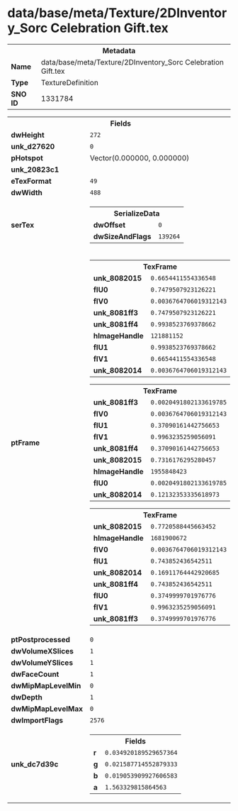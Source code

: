 <h1>data/base/meta/Texture/2DInventory_Sorc Celebration Gift.tex</h1><table><tr><th colspan="100%">Metadata</th></tr><tr><td><b>Name</b></td><td>data/base/meta/Texture/2DInventory_Sorc Celebration Gift.tex</td></tr><tr><td><b>Type</b></td><td>TextureDefinition</td></tr><tr><td><b>SNO ID</b></td><td>1331784</td></tr></table>

<table><tr><th colspan="100%">Fields</th></tr><tr><td><b>dwHeight</b></td><td><code>272</code></td></tr><tr><td><b>unk_d27620</b></td><td><code>0</code></td></tr><tr><td><b>pHotspot</b></td><td>Vector(0.000000, 0.000000)</td></tr><tr><td><b>unk_20823c1</b></td><td></td></tr><tr><td><b>eTexFormat</b></td><td><code>49</code></td></tr><tr><td><b>dwWidth</b></td><td><code>488</code></td></tr><tr><td><b>serTex</b></td><td><table><tr><th colspan="100%">SerializeData</th></tr><tr><td><b>dwOffset</b></td><td><code>0</code></td></tr><tr><td><b>dwSizeAndFlags</b></td><td><code>139264</code></td></tr></table>


</td></tr><tr><td><b>ptFrame</b></td><td><table><tr><th colspan="100%">TexFrame</th></tr><tr><td><b>unk_8082015</b></td><td><code>0.6654411554336548</code></td></tr><tr><td><b>flU0</b></td><td><code>0.7479507923126221</code></td></tr><tr><td><b>flV0</b></td><td><code>0.0036764706019312143</code></td></tr><tr><td><b>unk_8081ff3</b></td><td><code>0.7479507923126221</code></td></tr><tr><td><b>unk_8081ff4</b></td><td><code>0.9938523769378662</code></td></tr><tr><td><b>hImageHandle</b></td><td><code>121881152</code></td></tr><tr><td><b>flU1</b></td><td><code>0.9938523769378662</code></td></tr><tr><td><b>flV1</b></td><td><code>0.6654411554336548</code></td></tr><tr><td><b>unk_8082014</b></td><td><code>0.0036764706019312143</code></td></tr></table>


<table><tr><th colspan="100%">TexFrame</th></tr><tr><td><b>unk_8081ff3</b></td><td><code>0.0020491802133619785</code></td></tr><tr><td><b>flV0</b></td><td><code>0.0036764706019312143</code></td></tr><tr><td><b>flU1</b></td><td><code>0.37090161442756653</code></td></tr><tr><td><b>flV1</b></td><td><code>0.9963235259056091</code></td></tr><tr><td><b>unk_8081ff4</b></td><td><code>0.37090161442756653</code></td></tr><tr><td><b>unk_8082015</b></td><td><code>0.7316176295280457</code></td></tr><tr><td><b>hImageHandle</b></td><td><code>1955848423</code></td></tr><tr><td><b>flU0</b></td><td><code>0.0020491802133619785</code></td></tr><tr><td><b>unk_8082014</b></td><td><code>0.12132353335618973</code></td></tr></table>


<table><tr><th colspan="100%">TexFrame</th></tr><tr><td><b>unk_8082015</b></td><td><code>0.7720588445663452</code></td></tr><tr><td><b>hImageHandle</b></td><td><code>1681900672</code></td></tr><tr><td><b>flV0</b></td><td><code>0.0036764706019312143</code></td></tr><tr><td><b>flU1</b></td><td><code>0.743852436542511</code></td></tr><tr><td><b>unk_8082014</b></td><td><code>0.16911764442920685</code></td></tr><tr><td><b>unk_8081ff4</b></td><td><code>0.743852436542511</code></td></tr><tr><td><b>flU0</b></td><td><code>0.3749999701976776</code></td></tr><tr><td><b>flV1</b></td><td><code>0.9963235259056091</code></td></tr><tr><td><b>unk_8081ff3</b></td><td><code>0.3749999701976776</code></td></tr></table>


</td></tr><tr><td><b>ptPostprocessed</b></td><td><code>0</code></td></tr><tr><td><b>dwVolumeXSlices</b></td><td><code>1</code></td></tr><tr><td><b>dwVolumeYSlices</b></td><td><code>1</code></td></tr><tr><td><b>dwFaceCount</b></td><td><code>1</code></td></tr><tr><td><b>dwMipMapLevelMin</b></td><td><code>0</code></td></tr><tr><td><b>dwDepth</b></td><td><code>1</code></td></tr><tr><td><b>dwMipMapLevelMax</b></td><td><code>0</code></td></tr><tr><td><b>dwImportFlags</b></td><td><code>2576</code></td></tr><tr><td><b>unk_dc7d39c</b></td><td><table><tr><th colspan="100%">Fields</th></tr><tr><td><b>r</b></td><td><code>0.034920189529657364</code></td></tr><tr><td><b>g</b></td><td><code>0.021587714552879333</code></td></tr><tr><td><b>b</b></td><td><code>0.019053909927606583</code></td></tr><tr><td><b>a</b></td><td><code>1.563329815864563</code></td></tr></table>

</td></tr></table>

